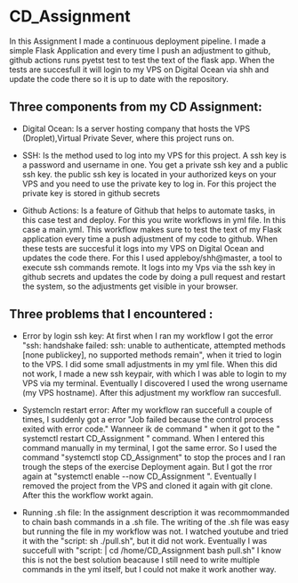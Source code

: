 # CD_Assignment
In this Assignment I made a continuous deployment pipeline. I made a simple Flask Application and every time I push an adjustment to github, github actions runs pyetst test to test the text of the flask app. When the tests are succesfull it will login to my VPS on Digital Ocean via shh and update the code there so it is up to date with the repository. 

## Three components from my CD Assignment:
- Digital Ocean: Is a server hosting company that hosts the VPS (Droplet),Virtual Private Sever, where this project runs on.
  
- SSH: Is the method used to log into my VPS for this project. A ssh key is a password and username in one. You get a private ssh key and a public ssh key.
  the public ssh key is located in your authorized keys on your VPS and you need to use the private key to log in. For this project the private key is stored in 
  github secrets
 
- Github Actions: Is a feature of Github that helps to automate tasks, in this case test and deploy. For this you write workflows in yml file. In this case a   main.yml. This workflow makes sure to test the text of my Flask application every time a push adjustment of my code to github. When these tests are succesful it logs into my VPS on Digital Ocean and updates the code there. For this I used appleboy/shh@master, a tool to execute ssh commands remote. It logs into my Vps via the ssh key in github secrets and updates the code by doing a pull request and restart the system, so the adjustments get visible in your browser.  
 
  
## Three problems that I encountered :
 - Error by login ssh key: At first when I ran my workflow I got the error  "ssh: handshake failed: ssh: unable to authenticate, attempted methods [none publickey], no supported methods remain", when it tried to login to the VPS. I did some small adjustments in my yml file. When this did not work, I made a new ssh keypair, with which I was able to login to my VPS via my terminal. Eventually I discovered I used the wrong username (my VPS hostname). After this adjustment my workflow ran succesfull.
 
 - Systemcln restart error: After my workflow ran succefull a couple of times, I suddenly got a error "Job failed because the control process exited with error code." Wanneer ik de command " when it got to the " systemctl restart CD_Assignment " command. When I entered this command manually in my terminal, I got the same error. So I used the command "systemctl stop CD_Assignment" to stop the proces and I ran trough the steps of the exercise Deployment again. But I got the rror again at "systemctl enable --now CD_Assignment ". Eventually I removed the project from the VPS and cloned it again with git clone. After this the workflow workt again. 
    
  - Running .sh file: In the assignment description it was recommommanded to chain bash commands in a .sh file. The writing of the .sh file was easy but running the file in my workflow was not. I watched youtube and tried it with the "script: sh ./pull.sh", but it did not work. Eventually I was succefull with
        "script: |
                 cd /home/CD_Assignment
                 bash pull.sh"
    I know this is not the best solution beacause I still need to write multiple commands in the yml itself, but I could not make it work another way. 
 
    
